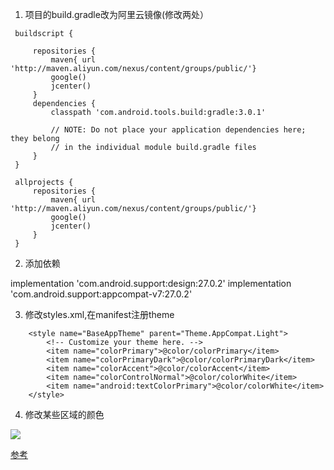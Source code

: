 1. 项目的build.gradle改为阿里云镜像(修改两处）
 ```
  buildscript {

      repositories {
          maven{ url 'http://maven.aliyun.com/nexus/content/groups/public/'}
          google()
          jcenter()
      }
      dependencies {
          classpath 'com.android.tools.build:gradle:3.0.1'

          // NOTE: Do not place your application dependencies here; they belong
          // in the individual module build.gradle files
      }
  }

  allprojects {
      repositories {
          maven{ url 'http://maven.aliyun.com/nexus/content/groups/public/'}
          google()
          jcenter()
      }
  }
  ```
2. 添加依赖

implementation 'com.android.support:design:27.0.2'
implementation 'com.android.support:appcompat-v7:27.0.2'

3. 修改styles.xml,在manifest注册theme

```
    <style name="BaseAppTheme" parent="Theme.AppCompat.Light">
        <!-- Customize your theme here. -->
        <item name="colorPrimary">@color/colorPrimary</item>
        <item name="colorPrimaryDark">@color/colorPrimaryDark</item>
        <item name="colorAccent">@color/colorAccent</item>
        <item name="colorControlNormal">@color/colorWhite</item>
        <item name="android:textColorPrimary">@color/colorWhite</item>
    </style>
 ```
4. 修改某些区域的颜色

![](http://www.aoaoyi.com/wp-content/uploads/2017/01/android_colorPrimary.jpg)

[参考](http://www.aoaoyi.com/archives/623.html)